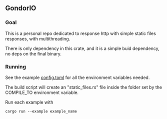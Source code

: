 ## GondorIO

### Goal

This is a personal repo dedicated to response http with simple static files responses, with multithreading.

There is only dependency in this crate, and it is a simple buid dependency, no deps on the final binary.

### Running

See the example [config.toml](./.cargo/config.toml) for all the environment variables needed.

The build script will create an "static_files.rs" file inside the folder set by the COMPILE_TO environment variable.

Run each example with

    cargo run --example example_name